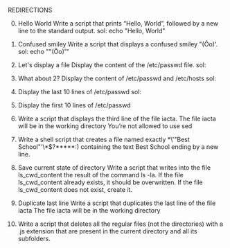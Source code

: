 REDIRECTIONS

0. Hello World 
Write a script that prints “Hello, World”, followed by a new line to the standard output.
sol: echo "Hello, World"

1. Confused smiley
Write a script that displays a confused smiley "(Ôo)'.
sol: echo "\"(Ôo)'"

2. Let's display a file
Display the content of the /etc/passwd file.
sol: 

3. What about 2? 
Display the content of /etc/passwd and /etc/hosts
sol: 

4. Display the last 10 lines of /etc/passwd
sol: 

5. Display the first 10 lines of /etc/passwd

6. Write a script that displays the third line of the file iacta.
The file iacta will be in the working directory
You’re not allowed to use sed

7. Write a shell script that creates a file named exactly \*\\'"Best School"\'\\*$\?\*\*\*\*\*:) containing the text Best School ending by a new line.

8. Save current state of directory
Write a script that writes into the file ls_cwd_content the result of the command ls -la. If the file ls_cwd_content already exists, it should be overwritten. If the file ls_cwd_content does not exist, create it.

9. Duplicate last line 
Write a script that duplicates the last line of the file iacta
The file iacta will be in the working directory

10. Write a script that deletes all the regular files (not the directories) with a .js extension that are present in the current directory and all its subfolders.
